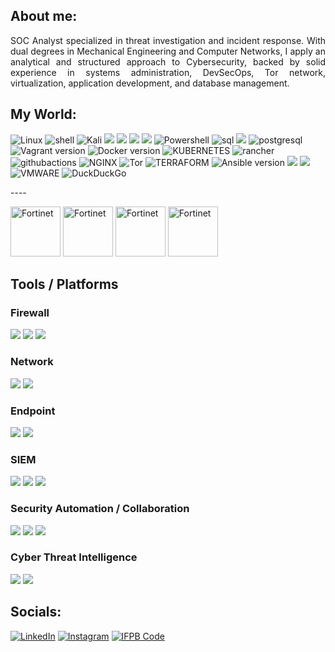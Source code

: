 ## About me:
<p align="justify">SOC Analyst specialized in threat investigation and incident response. With dual degrees in Mechanical Engineering and Computer Networks, I apply an analytical and structured approach to Cybersecurity, backed by solid experience in systems administration, DevSecOps, Tor network, virtualization, application development, and database management.</p>

## My World:

![Linux](https://img.shields.io/badge/Linux-FCC624?style=for-the-badge&logo=linux&logoColor=black) ![shell](https://img.shields.io/badge/Shell_Script-121011?style=for-the-badge&logo=gnu-bash&logoColor=white) ![Kali](https://img.shields.io/badge/Kali_Linux-557C94?style=for-the-badge&logo=kali-linux&logoColor=white) <img src="https://img.shields.io/badge/Debian-A81D33?style=for-the-badge&logo=debian&logoColor=white"> <img src="https://img.shields.io/badge/Red%20Hat-EE0000?style=for-the-badge&logo=redhat&logoColor=white"> <img src="https://img.shields.io/badge/Tails%20-56347C?&style=for-the-badge&logo=tails&logoColor=white"> <img src="https://img.shields.io/badge/Windows-0078D6?style=for-the-badge&logo=windows&logoColor=white"> ![Powershell](https://img.shields.io/badge/powershell-5391FE?style=for-the-badge&logo=powershell&logoColor=white) ![sql](https://img.shields.io/badge/MySQL-005C84?style=for-the-badge&logo=mysql&logoColor=white) <img src="https://img.shields.io/badge/MariaDB-003545?style=for-the-badge&logo=mariadb&logoColor=white"> ![postgresql](https://img.shields.io/badge/PostgreSQL-316192?style=for-the-badge&logo=postgresql&logoColor=white) <img src="https://img.shields.io/badge/Vagrant-1868F2?style=for-the-badge&logo=Vagrant&logoColor=white" alt="Vagrant version" style="max-width:100%;"> <img src="https://img.shields.io/badge/Docker-2CA5E0?style=for-the-badge&logo=docker&logoColor=white" alt="Docker version" style="max-width:100%;"> ![KUBERNETES](https://img.shields.io/badge/Kubernetes-3069DE?style=for-the-badge&logo=kubernetes&logoColor=white) ![rancher](https://img.shields.io/badge/Rancher-0075A8?style=for-the-badge&logo=rancher&logoColor=white) ![githubactions](https://img.shields.io/badge/Github%20Actions-282a2e?style=for-the-badge&logo=githubactions&logoColor=367cfe) ![NGINX](https://img.shields.io/badge/Nginx-009639?style=for-the-badge&logo=nginx&logoColor=white) ![Tor](https://img.shields.io/badge/Tor_Browser-7D4698?style=for-the-badge&logo=Tor-Browser&logoColor=white) ![TERRAFORM](https://img.shields.io/badge/Terraform-7B42BC?style=for-the-badge&logo=terraform&logoColor=white) <img src="https://img.shields.io/badge/Ansible-000000?style=for-the-badge&logo=ansible&logoColor=white" alt="Ansible version" style="max-width:100%;"> <img src="https://img.shields.io/badge/Proxmox-E57000?style=for-the-badge&logo=proxmox&logoColor=white"> <img src="https://img.shields.io/badge/VirtualBox-21416b?style=for-the-badge&logo=VirtualBox&logoColor=white"> ![VMWARE](https://img.shields.io/badge/VMware-231f20?style=for-the-badge&logo=VMware&logoColor=white) ![DuckDuckGo](https://img.shields.io/badge/duckduckgo-de5833?style=for-the-badge&logo=duckduckgo&logoColor=white)

<p>----</p>
<div align="justify">
  <img src="https://www.fortinet.com/content/dam/fortinet/images/training/icon-nse-fund-cybersecurity.png" alt="Fortinet" width="80">
  <img src="https://www.fortinet.com/content/dam/fortinet/images/training/icon-nse-asso-cybersecurity.png" alt="Fortinet" width="80">
  <img src="https://www.fortinet.com/content/dam/fortinet/images/training/icon-nse-pro-network-security.png" alt="Fortinet" width="80">
  <img src="https://www.fortinet.com/content/dam/fortinet/images/training/icon-nse-pro-security-operations.png" alt="Fortinet" width="80">
</div>

## Tools / Platforms

### Firewall
<div> 
    <img src="https://img.shields.io/badge/-Fortigate-FF0000?&style=for-the-badge&logo=Fortinet&logoColor=white" /> 
    <img src="https://img.shields.io/badge/-OPNSense-EE7203?&style=for-the-badge&logo=&logoColor=white" /> 
    <img src="https://img.shields.io/badge/-pfSense-000000?&style=for-the-badge&logo=&logoColor=white" /> 
</div>

### Network
<div>
    <img src="https://img.shields.io/badge/-Suricata-F05A28?&style=for-the-badge&logo=&logoColor=white" /> 
    <img src="https://img.shields.io/badge/-Wireshark-1679A7?&style=for-the-badge&logo=Wireshark&logoColor=white" />
</div>

### Endpoint
<div>
    <img src="https://img.shields.io/badge/-Microsoft_Defender_for_Endpoint-00A4EF?&style=for-the-badge&logo=Microsoft&logoColor=white" />
    <img src="https://img.shields.io/badge/-Elastic_Defend-005571?&style=for-the-badge&logo=Elastic&logoColor=white" />
</div>

### SIEM
<div>
    <img src="https://img.shields.io/badge/-Wazuh-3C99DC?&style=for-the-badge&logo=Wazuh&logoColor=white" />
    <img src="https://img.shields.io/badge/-Splunk-000000?&style=for-the-badge&logo=Splunk&logoColor=white" />
    <img src="https://img.shields.io/badge/-Elastic-005571?&style=for-the-badge&logo=Elastic&logoColor=white" />
</div>

### Security Automation / Collaboration
<div> 
    <img src="https://img.shields.io/badge/-TheHive-FADA5E?&style=for-the-badge&logo=&logoColor=white" /> 
    <img src="https://img.shields.io/badge/-Cortex-5A67D8?&style=for-the-badge&logo=&logoColor=white" /> 
    <img src="https://img.shields.io/badge/-Shuffle-3387D9?&style=for-the-badge&logo=&logoColor=white" /> 
</div>

### Cyber Threat Intelligence
<div> 
    <img src="https://img.shields.io/badge/-MISP-003366?&style=for-the-badge&logo=&logoColor=white" /> 
    <img src="https://img.shields.io/badge/-OpenCTI-6A1B9A?&style=for-the-badge&logo=&logoColor=white" />
<!--     <img src="https://cdn.worldvectorlogo.com/logos/virustotal-logo.svg" alt="VirusTotal" width="100" height="50"> -->
</div>

## Socials:

[![LinkedIn](https://img.shields.io/badge/LinkedIn-0077B5?style=for-the-badge&logo=linkedin&logoColor=white)](https://www.linkedin.com/in/thiago-abrante-de-souza-6a4587139)
[![Instagram](https://img.shields.io/badge/Instagram-E4405F?style=for-the-badge&logo=instagram&logoColor=white)](https://instagram.com/t.abrante)
[![IFPB Code](https://img.shields.io/badge/IFPB_Code-009688?style=for-the-badge&logo=github&logoColor=white)](https://ifpb.github.io/projects/people/20211380044/)
